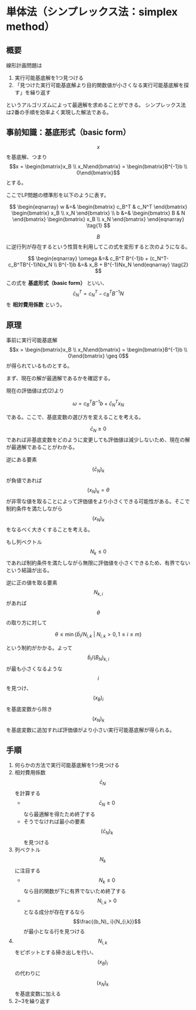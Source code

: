 # 単体法（シンプレックス法：simplex method）

## 概要

線形計画問題は

1. 実行可能基底解を1つ見つける
1. 「見つけた実行可能基底解より目的関数値が小さくなる実行可能基底解を探す」を繰り返す

というアルゴリズムによって最適解を求めることができる。
シンプレックス法は2番の手順を効率よく実現した解法である。

## 事前知識：基底形式（basic form）

$$x$$を基底解、つまり $$x = \begin{bmatrix}x_B \\ x_N\end{bmatrix} = \begin{bmatrix}B^{-1}b \\ 0\end{bmatrix}$$ とする。

ここでLP問題の標準形を以下のように表す。

$$
\begin{eqnarray}
w &=& \begin{bmatrix} c_B^T & c_N^T \end{bmatrix} \begin{bmatrix} x_B \\ x_N \end{bmatrix} \\
b &=& \begin{bmatrix} B & N \end{bmatrix} \begin{bmatrix} x_B \\ x_N \end{bmatrix}
\end{eqnarray} \tag{1}
$$

$$B$$に逆行列が存在するという性質を利用してこの式を変形すると次のようになる。

$$
\begin{eqnarray}
\omega &=& c_B^T B^{-1}b + (c_N^T-c_B^TB^{-1}N)x_N \\
B^{-1}b &=& x_B + B^{-1}Nx_N
\end{eqnarray} \tag{2}
$$

この式を **基底形式（basic form）** といい、$$\bar{c}_N^T = c_N^T-c_B^TB^{-1}N$$ を **相対費用係数** という。

## 原理

事前に実行可能基底解 $$x = \begin{bmatrix}x_B \\ x_N\end{bmatrix} = \begin{bmatrix}B^{-1}b \\ 0\end{bmatrix} \geq 0$$ が得られているものとする。

まず、現在の解が最適解であるかを確認する。

現在の評価値は式(2)より

$$
\omega = c_B^T B^{-1}b + \bar{c}_N^Tx_N
$$

である。ここで、基底変数の選び方を変えることを考える。

$$\bar{c}_N\geq 0$$であれば非基底変数をどのように変更しても評価値は減少しないため、現在の解が最適解であることがわかる。

逆にある要素$$(\bar{c}_N)_ k$$ が負値であれば $$(x_N)_ k = \theta$$ が非零な値を取ることによって評価値をより小さくできる可能性がある。そこで制約条件を満たしながら$$(x_N)_ k$$をなるべく大きくすることを考える。

もし列ベクトル $$N_ k \leq 0$$ であれば制約条件を満たしながら無限に評価値を小さくできるため、有界でないという結論が出る。

逆に正の値を取る要素$$N_ {k,i}$$があれば$$\theta$$の取り方に対して

$$
\theta \leq \min\{ \bar{b}_i / N_ {i,k} \ | \ N_ {i,k} > 0 , 1 \leq i \leq m\}
$$

という制約がかかる。よって $$\bar{b}_i / (B_N)_ {k,i}$$ が最も小さくなるような$$i$$を見つけ、$$(x_B)_ i$$を基底変数から除き$$(x_N)_ k$$を基底変数に追加すれば評価値がより小さい実行可能基底解が得られる。

## 手順

1. 何らかの方法で実行可能基底解を1つ見つける
1. 相対費用係数$$\bar{c}_N$$を計算する
   * $$\bar{c}_N\geq 0$$なら最適解を得たため終了する
   * そうでなければ最小の要素$$(\bar{c}_N)_ k$$を見つける
1. 列ベクトル$$N_k$$に注目する
   * $$N_k\leq 0$$なら目的関数が下に有界でないため終了する
   * $$N_{i,k}>0$$となる成分が存在するなら$$\frac{(b_N)_ i}{N_{i,k}}$$が最小となる行を見つける
1. $$N_{i,k}$$をピボットとする掃き出しを行い、$$(x_B)_ i$$の代わりに$$(x_N)_ k$$を基底変数に加える
1. 2~3を繰り返す
